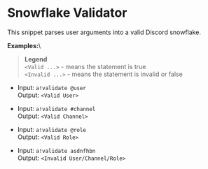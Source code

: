 # Snowflake Validator
This snippet parses user arguments into a valid Discord snowflake.

**Examples:**\
> **Legend**\
`<Valid ...>` - means the statement is true\
`<Invalid ...>` - means the statement is invalid or false

* Input: `a!validate @user`\
Output: `<Valid User>`

* Input: `a!validate #channel`\
Output: `<Valid Channel>`

* Input: `a!validate @role`\
Output: `<Valid Role>`

* Input: `a!validate asdnfhbn`\
Output: `<Invalid User/Channel/Role>`
